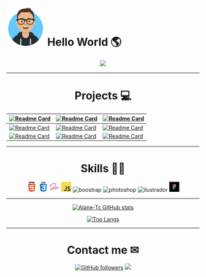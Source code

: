 # <img alt="Logo" width="100px" src="https://github.com/Alane-Tc/Alane-Tc/blob/main/src/img/avataaars.png?raw=true" />  Hello World :earth_americas: 

<div align="center">
<img src="https://media.giphy.com/media/TIejJSkHLZh4s/giphy.gif">
</div>

------------

<h1 align="center">Projects 💻</h1>

<div align="center">

| [![Readme Card](https://github-readme-stats.vercel.app/api/pin/?username=Alane-Tc&repo=FormatoApa)](https://github.com/Alane-Tc/FormatoApa) |  [![Readme Card](https://github-readme-stats.vercel.app/api/pin/?username=Alane-Tc&repo=FormatoApaDesktop)](https://github.com/Alane-Tc/FormatoApaDesktop) |  [![Readme Card](https://github-readme-stats.vercel.app/api/pin/?username=Alane-Tc&repo=QueGeneracionEres)](https://github.com/Alane-Tc/QueGeneracionEres) |
| ------------ | ------------ | ------------ |
| [![Readme Card](https://github-readme-stats.vercel.app/api/pin/?username=Alane-Tc&repo=Animals-App)](https://github.com/Alane-Tc/Animals-App)  |  [![Readme Card](https://github-readme-stats.vercel.app/api/pin/?username=Alane-Tc&repo=Loteria-Mexicana)](https://github.com/Alane-Tc/Loteria-Mexicana) | [![Readme Card](https://github-readme-stats.vercel.app/api/pin/?username=Alane-Tc&repo=Solar-System-Planets)](https://github.com/Alane-Tc/Solar-System-Planets)|
| [![Readme Card](https://github-readme-stats.vercel.app/api/pin/?username=Alane-Tc&repo=Contactos_App)](https://github.com/Alane-Tc/Contactos_App)  | [![Readme Card](https://github-readme-stats.vercel.app/api/pin/?username=Alane-Tc&repo=Clikeame-Esta)](https://github.com/Alane-Tc/Clikeame-Esta)  | [![Readme Card](https://github-readme-stats.vercel.app/api/pin/?username=Alane-Tc&repo=Clikeame-EstaDesktop)](https://github.com/Alane-Tc/Clikeame-EstaDesktop)  |

 </div>


------------
 <h1 align="center">Skills 👨‍💻 </h1>

<div align="center">

<img alt="HTML5" width="26px" src="https://raw.githubusercontent.com/github/explore/05d0f0dfceafd861bdf2b53559399dae7b2e2d8b/topics/html/html.png" /> <img alt="CSS3" width="26px" src="https://raw.githubusercontent.com/github/explore/05d0f0dfceafd861bdf2b53559399dae7b2e2d8b/topics/css/css.png" /> <img alt="Sass" width="26px" src="https://raw.githubusercontent.com/github/explore/05d0f0dfceafd861bdf2b53559399dae7b2e2d8b/topics/sass/sass.png" /> <img alt="JavaScript" width="26px" src="https://raw.githubusercontent.com/github/explore/80688e429a7d4ef2fca1e82350fe8e3517d3494d/topics/javascript/javascript.png" /> <img alt="boostrap" width="26px" src="https://upload.wikimedia.org/wikipedia/commons/thumb/b/b2/Bootstrap_logo.svg/1024px-Bootstrap_logo.svg.png" /> <img alt="photoshop" width="26px" src="https://upload.wikimedia.org/wikipedia/commons/thumb/e/ec/Adobe_Photoshop_CS4_icon.svg/781px-Adobe_Photoshop_CS4_icon.svg.png" /> <img alt="ilustrador" width="26px" src="https://upload.wikimedia.org/wikipedia/commons/thumb/6/66/Illustrator_CC_icon.png/492px-Illustrator_CC_icon.png" /> <img alt="figma" width="26px" src="https://raw.githubusercontent.com/github/explore/05d0f0dfceafd861bdf2b53559399dae7b2e2d8b/topics/figma/figma.png" />

</div>

<hr>

<div align="center">

[![Alane-Tc GitHub stats](https://github-readme-stats.vercel.app/api?username=Alane-Tc)](https://github.com/Alane-Tc) 


[![Top Langs](https://github-readme-stats.vercel.app/api/top-langs/?username=Alane-Tc&langs_count=8)](https://github.com/Alane-Tc) </div>

---
<h1 align="center">Contact me ✉ </h1>

<div align="center">

[![GitHub followers](https://img.shields.io/github/followers/Alane-Tc?color=%23ef476f&label=Alane-Tc&logo=Github&style=for-the-badge)](https://github.com/Alane-Tc) [![](https://img.shields.io/badge/Alane--Tc-Gitlab-%23ef476f?style=for-the-badge)](https://gitlab.com/Alane_tc) </div>
